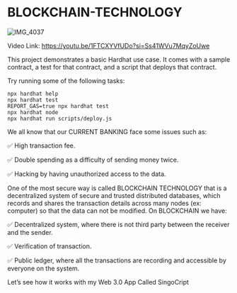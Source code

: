 # BLOCKCHAIN-TECHNOLOGY
![IMG_4037](https://github.com/user-attachments/assets/4d1c5af7-1296-49ff-bbae-ff85fc6dcfea)

Video Link: https://youtu.be/1FTCXYVfUDo?si=Ss41WVu7MqyZoUwe

This project demonstrates a basic Hardhat use case. It comes with a sample contract, a test for that contract, and a script that deploys that contract.

Try running some of the following tasks:

```shell
npx hardhat help
npx hardhat test
REPORT_GAS=true npx hardhat test
npx hardhat node
npx hardhat run scripts/deploy.js
```
We all know that our CURRENT BANKING face some issues such as: 

✅ High transaction fee. 

✅ Double spending as a difficulty of sending money twice. 

✅ Hacking by having unauthorized access to the data. 

One of the most secure way is called BLOCKCHAIN TECHNOLOGY that is a decentralized system of secure and trusted distributed databases, which records and shares the transaction details across many nodes (ex: computer) so that the data can not be modified. 
On BLOCKCHAIN we have: 

✅ Decentralized system, where there is not third party between the receiver and the sender.

✅ Verification of transaction. 

✅ Public ledger, where all the transactions are recording and accessible by everyone on the system. 

Let’s see how it works with my Web 3.0 App Called SingoCript
